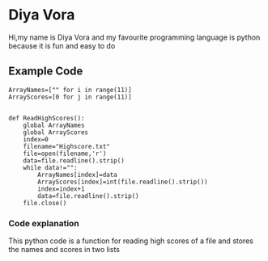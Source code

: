 # Diya Vora

Hi,my name is Diya Vora and my favourite programming language is python because it is fun and easy to do

## Example Code

```
ArrayNames=["" for i in range(11)]
ArrayScores=[0 for j in range(11)]


def ReadHighScores():
    global ArrayNames
    global ArrayScores
    index=0
    filename="Highscore.txt"
    file=open(filename,'r')
    data=file.readline().strip()
    while data!="":
        ArrayNames[index]=data
        ArrayScores[index]=int(file.readline().strip())
        index=index+1
        data=file.readline().strip()
    file.close() 
```

### Code explanation
This python code is a function for reading high scores of a file and stores the names and scores in two lists



